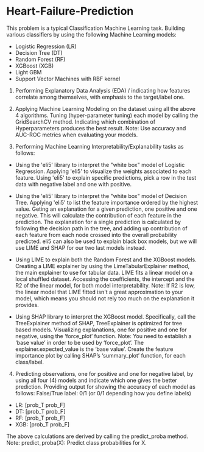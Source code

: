 # Heart-Failure-Prediction

This problem is a typical Classification Machine Learning task. Building various classifiers by using the following Machine Learning models:
* Logistic Regression (LR)
* Decision Tree (DT)
* Random Forest (RF)
* XGBoost (XGB)
* Light GBM
* Support Vector Machines with RBF kernel

1) Performing Explanatory Data Analysis (EDA) / indicating how features correlate among themselves, with emphasis to the target/label one.

2) Applying Machine Learning Modeling on the dataset using all the above 4 algorithms. Tuning (hyper-parameter tuning) each model by calling the GridSearchCV method. Indicating which combination of Hyperparameters produces the best result.
Note: Use accuracy and AUC-ROC metrics when evaluating your models.

3) Performing Machine Learning Interpretability/Explanability tasks as follows:

* Using the 'eli5' library to interpret the "white box" model of Logistic Regression. Applying 'eli5' to visualize the weights associated to each feature.
Using 'eli5' to explain specific predictions, pick a row in the test data with negative label and one with positive.

* Using the 'eli5' library to interpret the "white box" model of Decision Tree. Applying 'eli5' to list the feature importance ordered by the highest value.
Geting an explanation for a given prediction, one positive and one negative. This will calculate the contribution of each feature in the prediction. The explanation for a single prediction is calculated by following the decision path in the tree, and adding up contribution of each feature from each node crossed into the overall probability predicted.
eli5 can also be used to explain black box models, but we will use LIME and SHAP for our two last models instead.

* Using LIME to explain both the Random Forest and the XGBoost models.
Creating a LIME explainer by using the LimeTabularExplainer method, the main explainer to use for tabular data.
LIME fits a linear model on a local shuffled dataset. Accessing the coefficients, the intercept
and the R2 of the linear model, for both model interpretability.
Note: If R2 is low, the linear model that LIME fitted isn't a great approximation to your model, which means you should not rely too much on the explanation it provides.

* Using SHAP library to interpret the XGBoost model. Specifically, call the TreeExplainer method of SHAP, TreeExplainer is optimized for tree based models.
Visualizing explanations, one for positive and one for negative, using the ‘force_plot’ function.
Note: You need to establish a ‘base value’ in order to be used by ‘force_plot’. The explainer.expected_value is the ‘base value’.
Create the feature importance plot by calling SHAP’s ‘summary_plot’ function, for each class/label.

4) Predicting observations, one for positive and one for negative label, by using all four (4) models and indicate which one gives the better prediction.
Providing output for showing the accuracy of each model as follows:
False/True label: 0/1 (or 0/1 depending how you define labels)
* LR: [prob_T prob_F]
* DT: [prob_T prob_F]
* RF: [prob_T prob_F]
* XGB: [prob_T prob_F]

The above calculations are derived by calling the predict_proba method. Note: predict_proba(X): Predict class probabilities for X.
